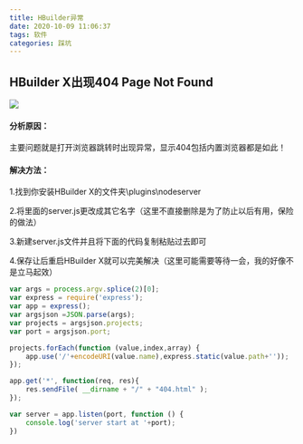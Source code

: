 ```yaml
---
title: HBuilder异常
date: 2020-10-09 11:06:37
tags: 软件
categories: 踩坑
---
```



## HBuilder X出现404 Page Not Found

![](https://s1.ax1x.com/2020/10/09/0DiCes.png)

#### 分析原因：

主要问题就是打开浏览器跳转时出现异常，显示404包括内置浏览器都是如此！

#### 解决方法：

1.找到你安装HBuilder X的文件夹\plugins\nodeserver

2.将里面的server.js更改成其它名字（这里不直接删除是为了防止以后有用，保险的做法）

3.新建server.js文件并且将下面的代码复制粘贴过去即可

4.保存让后重启HBuilder X就可以完美解决（这里可能需要等待一会，我的好像不是立马起效）

```js
var args = process.argv.splice(2)[0];
var express = require('express');
var app = express();
var argsjson =JSON.parse(args); 
var projects = argsjson.projects;
var port = argsjson.port;

projects.forEach(function (value,index,array) {
	app.use('/'+encodeURI(value.name),express.static(value.path+''));
});

app.get('*', function(req, res){
    res.sendFile( __dirname + "/" + "404.html" );
});

var server = app.listen(port, function () {
	console.log('server start at '+port);
})

```

